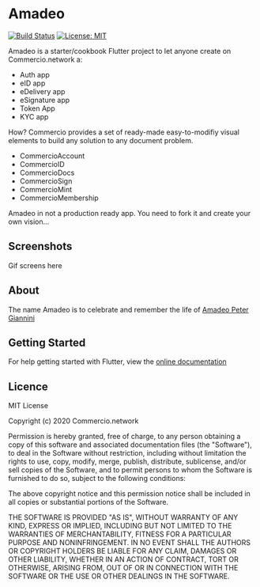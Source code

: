 # Amadeo

[![Build Status](https://travis-ci.com/commercionetwork/Amadeo.svg?branch=development)](https://travis-ci.com/commercionetwork/Amadeo)
[![License: MIT](https://img.shields.io/badge/license-MIT-purple.svg)](https://opensource.org/licenses/MIT)

Amadeo is a starter/cookbook Flutter project to let anyone create on Commercio.network a:

* Auth app
* eID app
* eDelivery app
* eSignature app
* Token App
* KYC app
  
How?  Commercio provides a set of ready-made easy-to-modifiy visual elements to build any solution to any document problem.  
   
* CommercioAccount
* CommercioID
* CommercioDocs
* CommercioSign
* CommercioMint
* CommercioMembership
   
Amadeo in not a production ready app. You need to fork it and create your own vision...   

## Screenshots

Gif screens here


## About
The name Amadeo is to celebrate and remember the life of [Amadeo Peter Giannini](https://en.wikipedia.org/wiki/Amadeo_Giannini)

## Getting Started
For help getting started with Flutter, view the [online documentation](https://flutter.dev)


## Licence
MIT License

Copyright (c) 2020 Commercio.network

Permission is hereby granted, free of charge, to any person obtaining a copy
of this software and associated documentation files (the "Software"), to deal
in the Software without restriction, including without limitation the rights
to use, copy, modify, merge, publish, distribute, sublicense, and/or sell
copies of the Software, and to permit persons to whom the Software is
furnished to do so, subject to the following conditions:

The above copyright notice and this permission notice shall be included in all
copies or substantial portions of the Software.

THE SOFTWARE IS PROVIDED "AS IS", WITHOUT WARRANTY OF ANY KIND, EXPRESS OR
IMPLIED, INCLUDING BUT NOT LIMITED TO THE WARRANTIES OF MERCHANTABILITY,
FITNESS FOR A PARTICULAR PURPOSE AND NONINFRINGEMENT. IN NO EVENT SHALL THE
AUTHORS OR COPYRIGHT HOLDERS BE LIABLE FOR ANY CLAIM, DAMAGES OR OTHER
LIABILITY, WHETHER IN AN ACTION OF CONTRACT, TORT OR OTHERWISE, ARISING FROM,
OUT OF OR IN CONNECTION WITH THE SOFTWARE OR THE USE OR OTHER DEALINGS IN THE
SOFTWARE.


